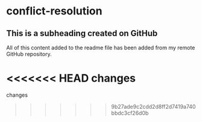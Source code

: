 # conflict-resolution

## This is a subheading created on GitHub

All of this content added to the readme file has been added from my remote GitHub repository.

<<<<<<< HEAD
changes 
=======
changes 
>>>>>>> 9b27ade9c2cdd2d8ff2d7419a740bbdc3cf26d0b
